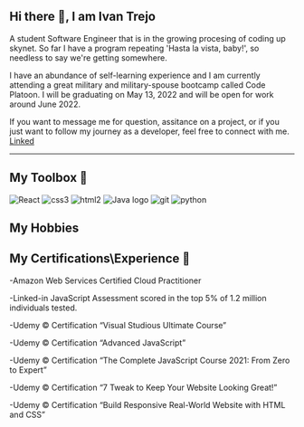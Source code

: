 Hi there 👋, I am Ivan Trejo
---
A student Software Engineer that is in the growing procesing of coding up skynet. So far I have a program repeating 'Hasta la vista, baby!', so needless to say we're getting somewhere. 

I have an abundance of self-learning experience and I am currently attending a great military and military-spouse bootcamp called Code Platoon. I will be graduating on May 13, 2022 and will be open for work around June 2022. 

If you want to message me for question, assitance on a project, or if you just want to follow my journey as a developer, feel free to connect with me.
[Linked](https://www.linkedin.com/in/ivan-trejo-dev/)

----
My Toolbox 🧰
----
![React](https://user-images.githubusercontent.com/86818646/153720302-eadc7984-d6f2-4084-860b-fb13acd41925.png)
![css3](https://user-images.githubusercontent.com/86818646/153720316-737e18ee-b178-4555-876c-8456bc10bae5.png)
![html2](https://user-images.githubusercontent.com/86818646/153720326-2488d680-f1e0-4599-8a02-98766522a743.png)
![Java logo](https://user-images.githubusercontent.com/86818646/153720339-74ff4128-64bc-4dfa-9190-620ae71e235a.png)
![git](https://user-images.githubusercontent.com/86818646/153720353-44e4e1b8-6266-4fe6-9849-63927deacfc1.png)
![python](https://user-images.githubusercontent.com/86818646/153720357-b38cd6d7-d929-48a2-9a7d-5bcf108425dd.png)

My Hobbies
----

My Certifications\Experience 📃
---
-Amazon Web Services Certified Cloud Practitioner

-Linked-in JavaScript Assessment scored in the top 5% of 1.2 million individuals tested.

-Udemy © Certification “Visual Studious Ultimate Course”

-Udemy © Certification “Advanced JavaScript”

-Udemy © Certification “The Complete JavaScript Course 2021: From Zero to Expert”

-Udemy © Certification “7 Tweak to Keep Your Website Looking Great!”

-Udemy © Certification “Build Responsive Real-World Website with HTML and CSS”


